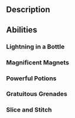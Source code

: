 ## Description

## Abilities
### Lightning in a Bottle

### Magnificent Magnets

### Powerful Potions

### Gratuitous Grenades

### Slice and Stitch

